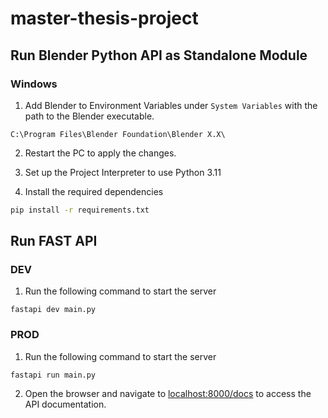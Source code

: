 # master-thesis-project

## Run Blender Python API as Standalone Module 

### Windows

1. Add Blender to Environment Variables under `System Variables` with the path to the Blender executable.

````text
C:\Program Files\Blender Foundation\Blender X.X\
````

2. Restart the PC to apply the changes.

3. Set up the Project Interpreter to use Python 3.11 

4. Install the required dependencies

````bash
pip install -r requirements.txt
````

## Run FAST API

### DEV

1. Run the following command to start the server

````text
fastapi dev main.py
````

### PROD

1. Run the following command to start the server

````text
fastapi run main.py
````

2. Open the browser and navigate to [localhost:8000/docs](http://localhost:8000/docs) to access the API documentation.